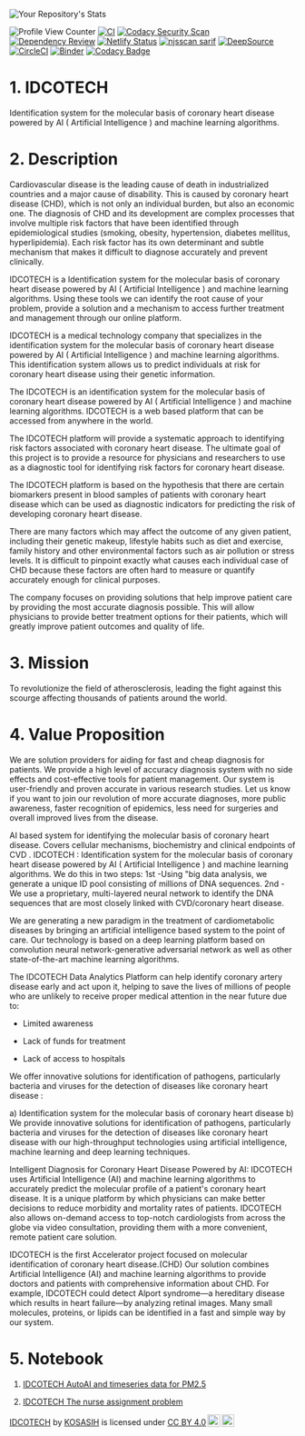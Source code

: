 ![Your Repository's Stats](https://github-readme-stats.vercel.app/api?username=KOSASIH&show_icons=true)

![Profile View Counter](https://komarev.com/ghpvc/?username=KOSASIH)
[![CI](https://github.com/KOSASIH/Idcotech/actions/workflows/blank.yml/badge.svg)](https://github.com/KOSASIH/Idcotech/actions/workflows/blank.yml)
[![Codacy Security Scan](https://github.com/KOSASIH/Idcotech/actions/workflows/codacy.yml/badge.svg)](https://github.com/KOSASIH/Idcotech/actions/workflows/codacy.yml)
[![Dependency Review](https://github.com/KOSASIH/Idcotech/actions/workflows/dependency-review.yml/badge.svg)](https://github.com/KOSASIH/Idcotech/actions/workflows/dependency-review.yml)
[![Netlify Status](https://api.netlify.com/api/v1/badges/9ebe2094-3ad7-4567-9214-4d0f51da37dd/deploy-status)](https://app.netlify.com/sites/idcotech/deploys)
[![njsscan sarif](https://github.com/KOSASIH/Idcotech/actions/workflows/njsscan.yml/badge.svg)](https://github.com/KOSASIH/Idcotech/actions/workflows/njsscan.yml)
[![DeepSource](https://deepsource.io/gh/KOSASIH/Idcotech.svg/?label=active+issues&show_trend=true&token=kHG-MIHOt8HEZIL5wY-JqdEM)](https://deepsource.io/gh/KOSASIH/Idcotech/?ref=repository-badge)
[![CircleCI](https://dl.circleci.com/status-badge/img/gh/KOSASIH/Idcotech/tree/main.svg?style=svg)](https://dl.circleci.com/status-badge/redirect/gh/KOSASIH/Idcotech/tree/main)
[![Binder](https://mybinder.org/badge_logo.svg)](https://mybinder.org/v2/gh/KOSASIH/Idcotech/main?labpath=README.md)
[![Codacy Badge](https://app.codacy.com/project/badge/Grade/5740acf169d046208351393ca6b48ba6)](https://www.codacy.com/gh/KOSASIH/Idcotech/dashboard?utm_source=github.com&utm_medium=referral&utm_content=KOSASIH/Idcotech&utm_campaign=Badge_Grade)

# 1. IDCOTECH

Identification system for the molecular basis of coronary heart disease powered by AI ( Artificial Intelligence ) and machine learning algorithms.

# 2. Description

Cardiovascular disease is the leading cause of death in industrialized countries and a major cause of disability. This is caused by coronary heart disease (CHD), which is not only an individual burden, but also an economic one. The diagnosis of CHD and its development are complex processes that involve multiple risk factors that have been identified through epidemiological studies (smoking, obesity, hypertension, diabetes mellitus, hyperlipidemia). Each risk factor has its own determinant and subtle mechanism that makes it difficult to diagnose accurately and prevent clinically.

IDCOTECH is a Identification system for the molecular basis of coronary heart disease powered by AI ( Artificial Intelligence ) and machine learning algorithms. Using these tools we can identify the root cause of your problem, provide a solution and a mechanism to access further treatment and management through our online platform.

IDCOTECH is a medical technology company that specializes in the identification system for the molecular basis of coronary heart disease powered by AI ( Artificial Intelligence ) and machine learning algorithms. This identification system allows us to predict individuals at risk for coronary heart disease using their genetic information.

The IDCOTECH is an identification system for the molecular basis of coronary heart disease powered by AI ( Artificial Intelligence ) and machine learning algorithms. IDCOTECH is a web based platform that can be accessed from anywhere in the world.

The IDCOTECH platform will provide a systematic approach to identifying risk factors associated with coronary heart disease. The ultimate goal of this project is to provide a resource for physicians and researchers to use as a diagnostic tool for identifying risk factors for coronary heart disease.

The IDCOTECH platform is based on the hypothesis that there are certain biomarkers present in blood samples of patients with coronary heart disease which can be used as diagnostic indicators for predicting the risk of developing coronary heart disease.

There are many factors which may affect the outcome of any given patient, including their genetic makeup, lifestyle habits such as diet and exercise, family history and other environmental factors such as air pollution or stress levels. It is difficult to pinpoint exactly what causes each individual case of CHD because these factors are often hard to measure or quantify accurately enough for clinical purposes.

The company focuses on providing solutions that help improve patient care by providing the most accurate diagnosis possible. This will allow physicians to provide better treatment options for their patients, which will greatly improve patient outcomes and quality of life.

# 3. Mission

To revolutionize the field of atherosclerosis, leading the fight against this scourge affecting thousands of patients around the world.

# 4. Value Proposition

We are solution providers for aiding for fast and cheap diagnosis for patients. We provide a high level of accuracy diagnosis system with no side effects and cost-effective tools for patient management. Our system is user-friendly and proven accurate in various research studies. Let us know if you want to join our revolution of more accurate diagnoses, more public awareness, faster recognition of epidemics, less need for surgeries and overall improved lives from the disease.

AI based system for identifying the molecular basis of coronary heart disease. Covers cellular mechanisms, biochemistry and clinical endpoints of CVD . IDCOTECH : Identification system for the molecular basis of coronary heart disease powered by AI ( Artificial Intelligence ) and machine learning algorithms. We do this in two steps: 1st -Using "big data analysis, we generate a unique ID pool consisting of millions of DNA sequences. 2nd -We use a proprietary, multi-layered neural network to identify the DNA sequences that are most closely linked with CVD/coronary heart disease.

We are generating a new paradigm in the treatment of cardiometabolic diseases by bringing an artificial intelligence based system to the point of care. Our technology is based on a deep learning platform based on convolution neural network-generative adversarial network as well as other state-of-the-art machine learning algorithms.

The IDCOTECH Data Analytics Platform can help identify coronary artery disease early and act upon it, helping to save the lives of millions of people who are unlikely to receive proper medical attention in the near future due to:

- Limited awareness

- Lack of funds for treatment

- Lack of access to hospitals

We offer innovative solutions for identification of pathogens, particularly bacteria and viruses for the detection of diseases like coronary heart disease :

a) Identification system for the molecular basis of coronary heart disease
b) We provide innovative solutions for identification of pathogens, particularly bacteria and viruses for the detection of diseases like coronary heart disease with our high-throughput technologies using artificial intelligence, machine learning and deep learning techniques.

Intelligent Diagnosis for Coronary Heart Disease Powered by AI: IDCOTECH uses Artificial Intelligence (AI) and machine learning algorithms to accurately predict the molecular profile of a patient's coronary heart disease. It is a unique platform by which physicians can make better decisions to reduce morbidity and mortality rates of patients. IDCOTECH also allows on-demand access to top-notch cardiologists from across the globe via video consultation, providing them with a more convenient, remote patient care solution.

IDCOTECH is the first Accelerator project focused on molecular identification of coronary heart disease.(CHD) Our solution combines Artificial Intelligence (AI) and machine learning algorithms to provide doctors and patients with comprehensive information about CHD. For example, IDCOTECH could detect Alport syndrome—a hereditary disease which results in heart failure—by analyzing retinal images. Many small molecules, proteins, or lipids can be identified in a fast and simple way by our system.

# 5. Notebook

1. [IDCOTECH AutoAI and timeseries data for PM2.5](https://dataplatform.cloud.ibm.com/analytics/notebooks/v2/4efd0937-3e06-43e1-b2e4-117a77f036ba/view?access_token=b5c297a253d616125535cb4485fb911ce2f7facf6386ba2097d0156c161e2630)

2. [IDCOTECH The nurse assignment problem](https://dataplatform.cloud.ibm.com/analytics/notebooks/v2/03d03c32-8149-41a4-93b3-0f10d9d4a505/view?access_token=9d1a44e1c11aad9b59f27d931f42c19d7c9a96fbfdc11f93f29cd4d127d5ecf8)

<p xmlns:cc="http://creativecommons.org/ns#" xmlns:dct="http://purl.org/dc/terms/"><a property="dct:title" rel="cc:attributionURL" href="https://github.com/KOSASIH/Idcotech">IDCOTECH</a> by <a rel="cc:attributionURL dct:creator" property="cc:attributionName" href="https://github.com/KOSASIH">KOSASIH</a> is licensed under <a href="http://creativecommons.org/licenses/by/4.0/?ref=chooser-v1" target="_blank" rel="license noopener noreferrer" style="display:inline-block;">CC BY 4.0<img style="height:22px!important;margin-left:3px;vertical-align:text-bottom;" src="https://mirrors.creativecommons.org/presskit/icons/cc.svg?ref=chooser-v1"><img style="height:22px!important;margin-left:3px;vertical-align:text-bottom;" src="https://mirrors.creativecommons.org/presskit/icons/by.svg?ref=chooser-v1"></a></p>
